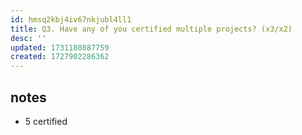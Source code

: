 ```yaml
---
id: hmsq2kbj4iv67nkjubl4ll1
title: Q3. Have any of you certified multiple projects? (x3/x2)
desc: ''
updated: 1731180887759
created: 1727902286362
---
```


## notes

- 5 certified
